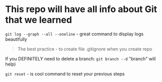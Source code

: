# This repo will have all info about Git that we learned



































`git log --graph --all --oneline` - great command to display logs beautifully 

> The best practice - to create file .gitignore when you create repo

If you DEFINITELY need to delete a branch: `git branch --d` "branch" will help)

`git reset` - is cool command to reset your previous steps
